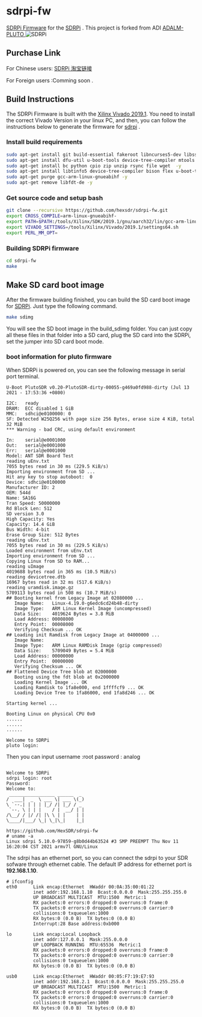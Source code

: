 # sdrpi-fw
[SDRPi Firmware](https://github.com/HEXSDR/sdrpi-fw) for the [SDRPi](https://h5.m.taobao.com/awp/core/detail.htm?ft=t&id=678846437982) .
This project is forked from ADI [ADALM-PLUTO ](https://github.com/analogdevicesinc/plutosdr-fw) 
![SDRPi](./images/SDRPi.png)

## Purchase Link
For Chinese users: [SDRPi 淘宝链接](https://item.taobao.com/item.htm?id=647986963313#detail)

For Foreign users :Comming soon .

 

## Build Instructions

The SDRPi Firmware is built with the [Xilinx Vivado 2019.1](https://www.xilinx.com/member/forms/download/xef-vivado.html?filename=Xilinx_Vivado_SDK_Web_2019.1_0524_1430_Lin64.bin). You need to install the correct Vivado Version in your linux PC, and then, you can follow the instructions below to generate the firmware for [sdrpi](https://h5.m.taobao.com/awp/core/detail.htm?ft=t&id=678846437982) .

### Install build requirements

```bash
sudo apt-get install git build-essential fakeroot libncurses5-dev libssl-dev ccache -y 
sudo apt-get install dfu-util u-boot-tools device-tree-compiler mtools -y 
sudo apt-get install bc python cpio zip unzip rsync file wget  -y 
sudo apt-get install libtinfo5 device-tree-compiler bison flex u-boot-tools -y 
sudo apt-get purge gcc-arm-linux-gnueabihf -y 
sudo apt-get remove libfdt-de -y 
```

### Get source code and setup bash

```bash
git clone --recursive https://github.com/hexsdr/sdrpi-fw.git
export CROSS_COMPILE=arm-linux-gnueabihf- 
export PATH=$PATH:/tools/Xilinx/SDK/2019.1/gnu/aarch32/lin/gcc-arm-linux-gnueabi/bin 
export VIVADO_SETTINGS=/tools/Xilinx/Vivado/2019.1/settings64.sh
export PERL_MM_OPT=
```

### Building SDRPi firmware

```bash
cd sdrpi-fw 
make
```

## Make SD card boot image
After the firmware building finished, you can build the SD card boot image for [SDRPi](https://h5.m.taobao.com/awp/core/detail.htm?ft=t&id=678846437982). Just type the following command.
```bash
make sdimg
```
You will see the SD boot image in the build_sdimg folder. You can just copy all these files in that folder into a SD card, plug the SD card into the SDRPi, set the jumper into SD card boot mode.



### boot information for pluto firmware
When SDRPi is powered on, you can see the following message in serial port terminal.

```
U-Boot PlutoSDR v0.20-PlutoSDR-dirty-00055-g469a0fd988-dirty (Jul 13 2021 - 17:53:36 +0800)

I2C:   ready
DRAM:  ECC disabled 1 GiB
MMC:   sdhci@e0100000: 0
SF: Detected W25Q256 with page size 256 Bytes, erase size 4 KiB, total 32 MiB
*** Warning - bad CRC, using default environment

In:    serial@e0001000
Out:   serial@e0001000
Err:   serial@e0001000
Model: ANT SDR Board Test
reading uEnv.txt
7055 bytes read in 30 ms (229.5 KiB/s)
Importing environment from SD ...
Hit any key to stop autoboot:  0
Device: sdhci@e0100000
Manufacturer ID: 2
OEM: 544d
Name: SA16G
Tran Speed: 50000000
Rd Block Len: 512
SD version 3.0
High Capacity: Yes
Capacity: 14.4 GiB
Bus Width: 4-bit
Erase Group Size: 512 Bytes
reading uEnv.txt
7055 bytes read in 30 ms (229.5 KiB/s)
Loaded environment from uEnv.txt
Importing environment from SD ...
Copying Linux from SD to RAM...
reading uImage
4019688 bytes read in 365 ms (10.5 MiB/s)
reading devicetree.dtb
16967 bytes read in 32 ms (517.6 KiB/s)
reading uramdisk.image.gz
5709113 bytes read in 508 ms (10.7 MiB/s)
## Booting kernel from Legacy Image at 02080000 ...
   Image Name:   Linux-4.19.0-g6edc6cd24b48-dirty
   Image Type:   ARM Linux Kernel Image (uncompressed)
   Data Size:    4019624 Bytes = 3.8 MiB
   Load Address: 00008000
   Entry Point:  00008000
   Verifying Checksum ... OK
## Loading init Ramdisk from Legacy Image at 04000000 ...
   Image Name:
   Image Type:   ARM Linux RAMDisk Image (gzip compressed)
   Data Size:    5709049 Bytes = 5.4 MiB
   Load Address: 00000000
   Entry Point:  00000000
   Verifying Checksum ... OK
## Flattened Device Tree blob at 02000000
   Booting using the fdt blob at 0x2000000
   Loading Kernel Image ... OK
   Loading Ramdisk to 1fa8e000, end 1ffffcf9 ... OK
   Loading Device Tree to 1fa86000, end 1fa8d246 ... OK

Starting kernel ...

Booting Linux on physical CPU 0x0
......
......
......

Welcome to SDRPi
pluto login:

```
Then you can input 
username :root
password : analog

```

Welcome to SDRPi
sdrpi login: root
Password:
Welcome to:
 _________________ ______  _ 
/  ___|  _  \ ___ \| ___ \(_)
\ `--.| | | | |_/ /| |_/ / _
 `--. \ | | |    / |  __/ | |
/\__/ / |/ /| |\ \ | |    | |
\____/|___/ \_| \_|\_|    |_|

https://github.com/HexSDR/sdrpi-fw
# uname -a
Linux sdrpi 5.10.0-97859-g8b0d44b63524 #3 SMP PREEMPT Thu Nov 11 16:20:04 CST 2021 armv7l GNU/Linux
```

The sdrpi has an ethernet port, so you can connect the sdrpi to your SDR sofware through ethernet cable. The default IP address for ethernet port is **192.168.1.10**.

```
# ifconfig
eth0      Link encap:Ethernet  HWaddr 00:0A:35:00:01:22
          inet addr:192.168.1.10  Bcast:0.0.0.0  Mask:255.255.255.0
          UP BROADCAST MULTICAST  MTU:1500  Metric:1
          RX packets:0 errors:0 dropped:0 overruns:0 frame:0
          TX packets:0 errors:0 dropped:0 overruns:0 carrier:0
          collisions:0 txqueuelen:1000
          RX bytes:0 (0.0 B)  TX bytes:0 (0.0 B)
          Interrupt:28 Base address:0xb000

lo        Link encap:Local Loopback
          inet addr:127.0.0.1  Mask:255.0.0.0
          UP LOOPBACK RUNNING  MTU:65536  Metric:1
          RX packets:0 errors:0 dropped:0 overruns:0 frame:0
          TX packets:0 errors:0 dropped:0 overruns:0 carrier:0
          collisions:0 txqueuelen:1000
          RX bytes:0 (0.0 B)  TX bytes:0 (0.0 B)

usb0      Link encap:Ethernet  HWaddr 00:05:F7:19:E7:93
          inet addr:192.168.2.1  Bcast:0.0.0.0  Mask:255.255.255.0
          UP BROADCAST MULTICAST  MTU:1500  Metric:1
          RX packets:0 errors:0 dropped:0 overruns:0 frame:0
          TX packets:0 errors:0 dropped:0 overruns:0 carrier:0
          collisions:0 txqueuelen:1000
          RX bytes:0 (0.0 B)  TX bytes:0 (0.0 B)
```
